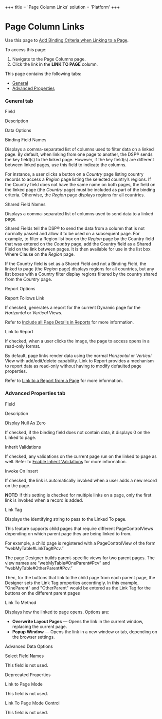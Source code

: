 +++
title = 'Page Column Links'
solution = 'Platform'
+++

# Page Column Links

<div class="use">

Use this page to [Add Binding Criteria when Linking to a
Page](../../WebApp_Dev/Add%20Binding%20Criteria%20when%20Linking%20to%20a%20Page).

</div>

To access this page:

1.  <span id="Column Properties Navigation" class="popUpLink">Navigate
    to the Page Columns page.</span>
2.  Click the link in the **LINK TO PAGE** column.

This page contains the following tabs:

  - [General](#General)
  - [Advanced Properties](#Advanced)

### <span id="General"></span>General tab

Field

Description

Data Options

Binding Field Names

Displays a comma-separated list of columns used to filter data on a
linked page. By default, when linking from one page to another, the DSP®
sends the key field(s) to the linked page. However, if the key field(s)
are different between linked pages, use this field to indicate the
columns.

For instance, a user clicks a button on a *Country* page listing country
records to access a *Region* page listing the selected country’s
regions. If the Country field does not have the same name on both pages,
the field on the linked page (the *Country* page) must be included as
part of the binding criteria. Otherwise, the *Region* page displays
regions for all countries.

Shared Field Names

Displays a comma-separated list of columns used to send data to a linked
page.

Shared Fields tell the DSP® to send the data from a column that is not
normally passed and allow it to be used on a subsequent page. For
example, to filter a Region list box on the *Region* page by the Country
field that was entered on the *Country* page, add the Country field as a
Shared Field on the link between pages. It is then available for use in
the list box Where Clause on the *Region* page.

If the Country field is set as a Shared Field and not a Binding Field,
the linked to page (the *Region* page) displays regions for all
countries, but any list boxes with a Country filter display regions
filtered by the country shared from the *Country* page.

Report Options

Report Follows Link

If checked, generates a report for the current Dynamic page for the
*Horizontal* or *Vertical* Views.

Refer to [Include all Page Details in
Reports](../../WebApp_Dev/Include_All_Page_Details_in_Reports) for
more information.

Link to Report

If checked, when a user clicks the image, the page to access opens in a
read-only format.

By default, page links render data using the normal *Horizontal* or
*Vertical* View with add/edit/delete capability. Link to Report provides
a mechanism to report data as read-only without having to modify
defaulted page properties.

Refer to [Link to a Report from a
Page](../../WebApp_Dev/Link_to_a_Report_from_a_Page) for more
information.

### <span id="Advanced"></span>Advanced Properties tab

Field

Description

Display Null As Zero

If checked, if the binding field does not contain data, it displays 0 on
the Linked to page.

Inherit Validations

If checked, any validations on the current page run on the linked to
page as well. Refer to [Enable Inherit
Validations](../../WebApp_Dev/ValidationRules) for more information.

Invoke On Insert

If checked, the link is automatically invoked when a user adds a new
record on the page.

**NOTE:** If this setting is checked for multiple links on a page, only
the first link is invoked when a record is added.

Link Tag

Displays the identifying string to pass to the Linked To page.

This feature supports child pages that require different
PageControlViews depending on which parent page they are being linked to
from.

For example, a child page is registered with a PageControlView of the
form ”webMyTable\#LinkTag\#Pcv.”

The page Designer builds parent-specific views for two parent pages. The
view names are ”webMyTable\#OneParent\#Pcv” and
”webMyTable\#OtherParent\#Pcv.”

Then, for the buttons that link to the child page from each parent page,
the Designer sets the Link Tag properties accordingly. In this example,
"OneParent" and "OtherParent" would be entered as the Link Tag for the
buttons on the different parent pages

Link To Method

Displays how the linked to page opens. Options are:

  - **Overwrite Layout Pages** — Opens the link in the current window,
    replacing the current page.
  - **Popup Window** — Opens the link in a new window or tab, depending
    on the browser settings.

Advanced Data Options

Select Field Names

This field is not used.

Deprecated Properties

Link to Page Mode

This field is not used.

Link To Page Mode Control

This field is not used.
